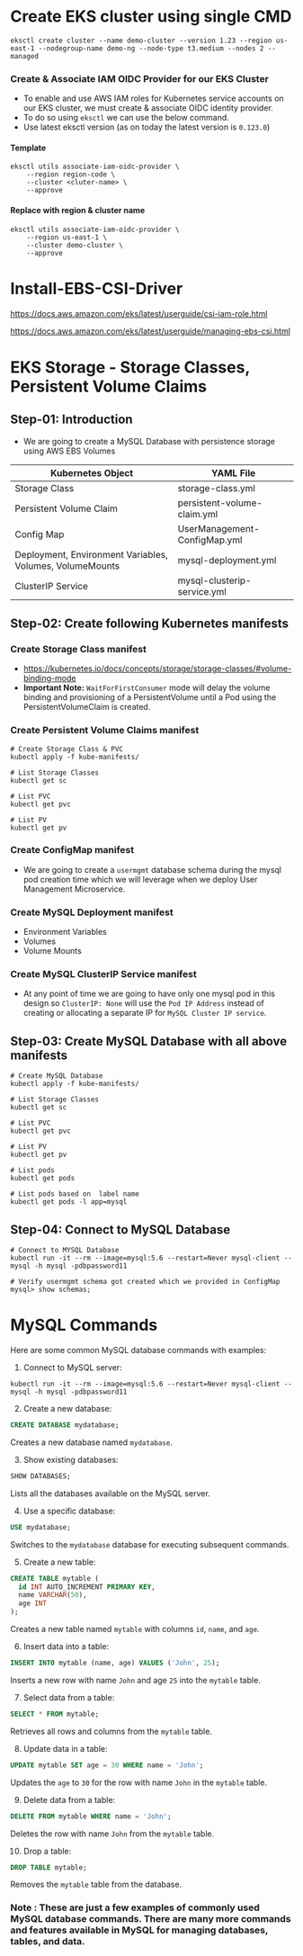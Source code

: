 # Create EKS cluster using single CMD

```
eksctl create cluster --name demo-cluster --version 1.23 --region us-east-1 --nodegroup-name demo-ng --node-type t3.medium --nodes 2 --managed
```
### Create & Associate IAM OIDC Provider for our EKS Cluster
- To enable and use AWS IAM roles for Kubernetes service accounts on our EKS cluster, we must create &  associate OIDC identity provider.
- To do so using `eksctl` we can use the  below command. 
- Use latest eksctl version (as on today the latest version is `0.123.0`)              
#### Template
```
eksctl utils associate-iam-oidc-provider \
    --region region-code \
    --cluster <cluter-name> \
    --approve
```
#### Replace with region & cluster name

```
eksctl utils associate-iam-oidc-provider \
    --region us-east-1 \
    --cluster demo-cluster \
    --approve
```

# Install-EBS-CSI-Driver
https://docs.aws.amazon.com/eks/latest/userguide/csi-iam-role.html 

https://docs.aws.amazon.com/eks/latest/userguide/managing-ebs-csi.html


# EKS Storage -  Storage Classes, Persistent Volume Claims

## Step-01: Introduction
- We are going to create a MySQL Database with persistence storage using AWS EBS Volumes

| Kubernetes Object  | YAML File |
| ------------- | ------------- |
| Storage Class  | storage-class.yml |
| Persistent Volume Claim | persistent-volume-claim.yml   |
| Config Map  | UserManagement-ConfigMap.yml  |
| Deployment, Environment Variables, Volumes, VolumeMounts  | mysql-deployment.yml  |
| ClusterIP Service  | mysql-clusterip-service.yml  |

## Step-02: Create following Kubernetes manifests
### Create Storage Class manifest
- https://kubernetes.io/docs/concepts/storage/storage-classes/#volume-binding-mode
- **Important Note:** `WaitForFirstConsumer` mode will delay the volume binding and provisioning  of a PersistentVolume until a Pod using the PersistentVolumeClaim is created. 

### Create Persistent Volume Claims manifest
```
# Create Storage Class & PVC
kubectl apply -f kube-manifests/

# List Storage Classes
kubectl get sc

# List PVC
kubectl get pvc 

# List PV
kubectl get pv
```
### Create ConfigMap manifest
- We are going to create a `usermgmt` database schema during the mysql pod creation time which we will leverage when we deploy User Management Microservice. 

### Create MySQL Deployment manifest
- Environment Variables
- Volumes
- Volume Mounts

### Create MySQL ClusterIP Service manifest
- At any point of time we are going to have only one mysql pod in this design so `ClusterIP: None` will use the `Pod IP Address` instead of creating or allocating a separate IP for `MySQL Cluster IP service`.   

## Step-03: Create MySQL Database with all above manifests
```
# Create MySQL Database
kubectl apply -f kube-manifests/

# List Storage Classes
kubectl get sc

# List PVC
kubectl get pvc 

# List PV
kubectl get pv

# List pods
kubectl get pods 

# List pods based on  label name
kubectl get pods -l app=mysql
```

## Step-04: Connect to MySQL Database
```
# Connect to MYSQL Database
kubectl run -it --rm --image=mysql:5.6 --restart=Never mysql-client -- mysql -h mysql -pdbpassword11

# Verify usermgmt schema got created which we provided in ConfigMap
mysql> show schemas;
```

# MySQL Commands 

Here are some common MySQL database commands with examples:

1. Connect to MySQL server:
```shell
kubectl run -it --rm --image=mysql:5.6 --restart=Never mysql-client -- mysql -h mysql -pdbpassword11
```

2. Create a new database:
```sql
CREATE DATABASE mydatabase;
```
Creates a new database named `mydatabase`.

3. Show existing databases:
```sql
SHOW DATABASES;
```
Lists all the databases available on the MySQL server.

4. Use a specific database:
```sql
USE mydatabase;
```
Switches to the `mydatabase` database for executing subsequent commands.

5. Create a new table:
```sql
CREATE TABLE mytable (
  id INT AUTO_INCREMENT PRIMARY KEY,
  name VARCHAR(50),
  age INT
);
```
Creates a new table named `mytable` with columns `id`, `name`, and `age`.

6. Insert data into a table:
```sql
INSERT INTO mytable (name, age) VALUES ('John', 25);
```
Inserts a new row with name `John` and age `25` into the `mytable` table.

7. Select data from a table:
```sql
SELECT * FROM mytable;
```
Retrieves all rows and columns from the `mytable` table.

8. Update data in a table:
```sql
UPDATE mytable SET age = 30 WHERE name = 'John';
```
Updates the `age` to `30` for the row with name `John` in the `mytable` table.

9. Delete data from a table:
```sql
DELETE FROM mytable WHERE name = 'John';
```
Deletes the row with name `John` from the `mytable` table.

10. Drop a table:
```sql
DROP TABLE mytable;
```
Removes the `mytable` table from the database.

### Note : These are just a few examples of commonly used MySQL database commands. There are many more commands and features available in MySQL for managing databases, tables, and data.
